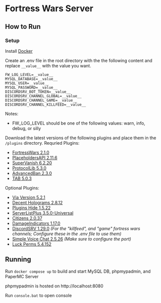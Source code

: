 # Fortress Wars Server

## How to Run

### Setup

Install [Docker](https://www.docker.com/products/docker-desktop/)

Create an .env file in the root directory with the the following content and replace `__value__` with the value you want.

```
FW_LOG_LEVEL=__value__
MYSQL_DATABASE=__value__
MYSQL_USER=__value__
MYSQL_PASSWORD=__value__
DISCORDSRV_BOT_TOKEN=__value__
DISCORDSRV_CHANNEL_GLOBAL=__value__
DISCORDSRV_CHANNEL_GAME=__value__
DISCORDSRV_CHANNEL_KILLFEED=__value__
```

Notes:
- FW_LOG_LEVEL should be one of the following values: warn, info, debug, or silly

Download the latest versions of the following plugins and place them in the `/plugins` directory.
Requried Plugins:
- [FortressWars 2.1.0](https://github.com/Fortress-Wars/FortressWars-Plugin/releases)
- [PlaceholdersAPI 2.11.6](https://www.spigotmc.org/resources/placeholderapi.6245/)
- [SuperVanish 6.2.20](https://www.spigotmc.org/resources/supervanish-be-invisible.1331/)
- [ProtocolLib 5.3.0](https://www.spigotmc.org/resources/protocollib.1997/updates)
- [AdvancedBan 2.3.0](https://www.spigotmc.org/resources/advancedban.8695/)
- [TAB 5.0.3](https://modrinth.com/plugin/tab-was-taken)

Optional Plugins:
- [Via Version 5.2.1](https://github.com/ViaVersion/ViaVersion/releases)
- [Decent Holograms 2.8.12](https://www.spigotmc.org/resources/decentholograms-1-8-1-20-4-papi-support-no-dependencies.96927/)
- [Plugins Hide 1.5.22](https://www.spigotmc.org/resources/plugin-hide-1-13-1-20-choose-which-commands-players-can-execute-and-see.68767/)
- [ServerListPlus 3.5.0-Universal](https://www.spigotmc.org/resources/serverlistplus.241/)
- [Citizens 2.0.37](https://www.spigotmc.org/resources/citizens.13811/)
- [DamageIndicators 1.17.0](https://www.spigotmc.org/resources/%E2%98%A0%EF%B8%8Fdamageindicator%E2%98%A0%EF%B8%8F-customisable-damage-indicator-multicolor-support-100-lagless-%E2%9C%A8.92423/)
- [DiscordSRV 1.29.0](https://modrinth.com/plugin/discordsrv) *(For the "killfeed", and "game" fortress wars channels; Configure these in the .env file to use them)*
- [Simple Voice Chat 2.5.26](https://modrinth.com/plugin/simple-voice-chat) *(Make sure to configure the port)*
- [Luck Perms 5.4.152](https://luckperms.net/)

## Running

Run `docker compose up` to build and start MySQL DB, phpmypadmin, and PaperMC Server

phpmypadmin is hosted on http://localhost:8080

Run `console.bat` to open console